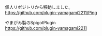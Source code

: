 個人リポジトリから移動しました。  
https://github.com/plugin-yamagami2211/Ping

やまがみ製のSpigotPlugin  
https://github.com/plugin-yamagami2211
